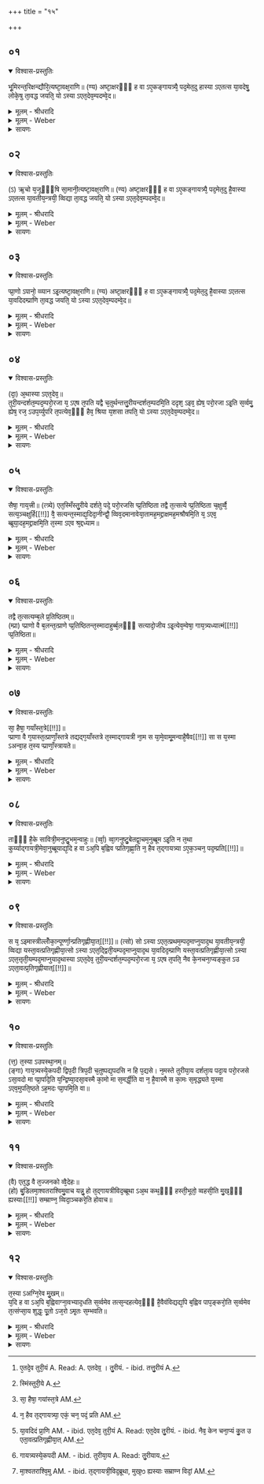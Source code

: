 +++
title = "१५"

+++


## ०१


<details open><summary>विश्वास-प्रस्तुतिः</summary>

भू᳘मिरन्त᳘रिक्षन्द्यौरि᳘त्यष्टा᳘वक्ष᳘राणि॥
(ण्य) अष्टा᳘क्षरᳫँ᳭ ह वा ऽए᳘कङ्गायत्र्यै᳘ पद᳘मेत᳘दु हास्या ऽएतत्स या᳘वदेषु᳘ लोके᳘षु ता᳘वद्ध जयति᳘ यो ऽस्या ऽएत᳘देव᳘म्पदम्वे᳘द॥
</details>

<details><summary>मूलम् - श्रीधरादि</summary>

भू᳘मिरन्त᳘रिक्षन्द्यौरि᳘त्यष्टा᳘वक्ष᳘राणि॥
(ण्य) अष्टा᳘क्षरᳫँ᳭ ह वा ऽए᳘कङ्गायत्र्यै᳘ पद᳘मेत᳘दु हास्या ऽएतत्स या᳘वदेषु᳘ लोके᳘षु ता᳘वद्ध जयति᳘ यो ऽस्या ऽएत᳘देव᳘म्पदम्वे᳘द॥
</details>

<details><summary>मूलम् - Weber</summary>

भू᳘मिरन्त᳘रिक्षं द्यौरि᳘ति॥  
अष्टा᳘वक्ष᳘राण्यष्टा\क्षरᳫं ह वा ए᳘कं गायत्र्यै᳘ पद᳘मेत᳘दु हास्या एतत्स या᳘वदेषु᳘ लोके᳘षु ता᳘वद्ध जयतिॗ योऽस्या एत᳘देव᳘म् पदं वे᳘द॥
</details>

<details><summary>सायणः</summary>

…
</details>


## ०२


<details open><summary>विश्वास-प्रस्तुतिः</summary>

(ऽ) ऋ᳘चो य᳘जूᳫँ᳭षि सा᳘मानी᳘त्यष्टा᳘वक्ष᳘राणि॥
(ण्य) अष्टा᳘क्षरᳫँ᳭ ह वा ऽए᳘कङ्गायत्र्यै᳘ पद᳘मेत᳘दु है᳘वास्या ऽएतत्स या᳘वतीय᳘न्त्रयी᳘ व्विद्या ता᳘वद्ध जयति᳘ यो ऽस्या ऽएत᳘देव᳘म्पदम्वे᳘द॥
</details>

<details><summary>मूलम् - श्रीधरादि</summary>

(ऽ) ऋ᳘चो य᳘जूᳫँ᳭षि सा᳘मानी᳘त्यष्टा᳘वक्ष᳘राणि॥
(ण्य) अष्टा᳘क्षरᳫँ᳭ ह वा ऽए᳘कङ्गायत्र्यै᳘ पद᳘मेत᳘दु है᳘वास्या ऽएतत्स या᳘वतीय᳘न्त्रयी᳘ व्विद्या ता᳘वद्ध जयति᳘ यो ऽस्या ऽएत᳘देव᳘म्पदम्वे᳘द॥
</details>

<details><summary>मूलम् - Weber</summary>

ऋ᳘चो य᳘जूंषि सा᳘मानी᳘ति॥  
अष्टा᳘वक्षराण्यष्टा᳘क्षरᳫं ह वा एकं᳘ गायत्र्यै᳘ पद᳘मेत᳘दु हैॗवास्या एतत्स या᳘वतीयं᳘ त्रयी᳘ विद्या ता᳘वद्ध जयतिॗ योऽस्या एत᳘देव᳘म् पदं वे᳘द॥
</details>

<details><summary>सायणः</summary>

…
</details>


## ०३


<details open><summary>विश्वास-प्रस्तुतिः</summary>

प्प्रा᳘णो ऽपानो᳘ व्व्यान ऽइ᳘त्यष्टा᳘वक्ष᳘राणि॥
(ण्य) अष्टा᳘क्षरᳫँ᳭ ह वा ऽए᳘कङ्गायत्र्यै᳘ पद᳘मेत᳘दु है᳘वास्या ऽएतत्स या᳘वदिदम्प्राणि ता᳘वद्ध जयति᳘ यो ऽस्या ऽएत᳘देव᳘म्पदम्वे᳘द॥
</details>

<details><summary>मूलम् - श्रीधरादि</summary>

प्प्रा᳘णो ऽपानो᳘ व्व्यान ऽइ᳘त्यष्टा᳘वक्ष᳘राणि॥
(ण्य) अष्टा᳘क्षरᳫँ᳭ ह वा ऽए᳘कङ्गायत्र्यै᳘ पद᳘मेत᳘दु है᳘वास्या ऽएतत्स या᳘वदिदम्प्राणि ता᳘वद्ध जयति᳘ यो ऽस्या ऽएत᳘देव᳘म्पदम्वे᳘द॥
</details>

<details><summary>मूलम् - Weber</summary>

प्राॗणोऽपानो᳘ व्यान इ᳘ति॥  
अष्टा᳘वक्ष᳘राण्यष्टा᳘क्षरᳫं ह वा ए᳘कं गायत्रै᳘ पद᳘मेत᳘दु हैॗवास्या एतत्स या᳘वदिद᳘म् प्राणि ता᳘वद्ध जयतिॗ योऽस्या एत᳘देव᳘म् पदं वे᳘द॥
</details>

<details><summary>सायणः</summary>

…
</details>


## ०४


<details open><summary>विश्वास-प्रस्तुतिः</summary>

(दा᳘) अ᳘थास्या ऽएत᳘देव᳘॥  
तुरी᳘यन्दर्शत᳘म्पद᳘म्परो᳘रजा य᳘ ऽएष त᳘पति यद्वै च᳘तुर्थन्तत्तु᳘रीयन्दर्शत᳘म्पदमि᳘ति ददृश᳘ ऽइव᳘ ह्येष᳘ परो᳘रजा ऽइ᳘ति स᳘र्व्वमु᳘ ह्येष᳘ रज᳘ ऽउप᳘र्य्युपरि त᳘पत्येव᳘ᳫँ᳘ हैव᳘ श्रिया य᳘शसा तपति᳘ यो ऽस्या ऽएत᳘देव᳘म्पदम्वे᳘द॥
</details>

<details><summary>मूलम् - श्रीधरादि</summary>

(दा᳘) अ᳘थास्या ऽएत᳘देव᳘॥  
तुरी᳘यन्दर्शत᳘म्पद᳘म्परो᳘रजा य᳘ ऽएष त᳘पति यद्वै च᳘तुर्थन्तत्तु᳘रीयन्दर्शत᳘म्पदमि᳘ति ददृश᳘ ऽइव᳘ ह्येष᳘ परो᳘रजा ऽइ᳘ति स᳘र्व्वमु᳘ ह्येष᳘ रज᳘ ऽउप᳘र्य्युपरि त᳘पत्येव᳘ᳫँ᳘ हैव᳘ श्रिया य᳘शसा तपति᳘ यो ऽस्या ऽएत᳘देव᳘म्पदम्वे᳘द॥
</details>

<details><summary>मूलम् - Weber</summary>

अ᳘थास्या एत᳘देव᳟॥  
तु᳘रीयं [^wbr_1] दर्शत᳘म् पद᳘म् परो᳘रजा य᳘ एष त᳘पति यद्वै च᳘तुर्थं तत्तु᳘रीयं दर्शत᳘म् पदमि᳘ति ददृश᳘ इवॗ ह्येष᳘ परो᳘रजा इ᳘ति स᳘र्वमुॗ ह्येष᳘ रज᳘ उप᳘र्युपरि त᳘पत्येव᳘ᳫं᳘ हैव᳘ श्रिया य᳘शसा तपतिॗ योऽस्या एत᳘देव᳘म् पदं वे᳘द॥ 

[^wbr_1]: ए᳘तदे᳘व तुरी᳘यं A. Read: A. एतदेव᳟ । तु᳘रीयं. - ibid. तत्तु᳘रीयं A.
</details>

<details><summary>सायणः</summary>

…
</details>


## ०५


<details open><summary>विश्वास-प्रस्तुतिः</summary>

सैषा᳘ गाय᳘त्त्री॥ (त्त्र्ये) 
एत᳘स्मिँस्तु᳘रीये दर्शते᳘ पदे᳘ परो᳘रजसि प्प्र᳘तिष्ठिता तद्वै त᳘त्सत्ये प्प्र᳘तिष्ठिता च᳘क्षुर्व्वै᳘ सत्य᳘ञ्चक्षुर्हि[[!!]] वै᳘ सत्यन्त᳘स्माद्य᳘दिदा᳘नीन्द्वौ᳘ व्विव᳘दमानावेया᳘तामह᳘मद्द्राक्षमह᳘मश्रौषमि᳘ति य᳘ ऽएव᳘ ब्ब्रूया᳘दह᳘मद्द्राक्षमि᳘ति त᳘स्मा ऽएव श्र᳘द्दध्याम॥
</details>

<details><summary>मूलम् - श्रीधरादि</summary>

सैषा᳘ गाय᳘त्त्री॥ (त्त्र्ये) 
एत᳘स्मिँस्तु᳘रीये दर्शते᳘ पदे᳘ परो᳘रजसि प्प्र᳘तिष्ठिता तद्वै त᳘त्सत्ये प्प्र᳘तिष्ठिता च᳘क्षुर्व्वै᳘ सत्य᳘ञ्चक्षुर्हि[[!!]] वै᳘ सत्यन्त᳘स्माद्य᳘दिदा᳘नीन्द्वौ᳘ व्विव᳘दमानावेया᳘तामह᳘मद्द्राक्षमह᳘मश्रौषमि᳘ति य᳘ ऽएव᳘ ब्ब्रूया᳘दह᳘मद्द्राक्षमि᳘ति त᳘स्मा ऽएव श्र᳘द्दध्याम॥
</details>

<details><summary>मूलम् - Weber</summary>

सैषा᳘ गायत्र्येत᳘स्मिंस्तु᳘रीये [^wbr_2] ॥  
दर्शते᳘ पदे᳘ परो᳘रजसि प्र᳘तिष्ठिता तद्वै त᳘त्सत्ये प्र᳘तिष्ठिता च᳘क्षुर्वै᳘ सत्यं च᳘क्षुर्हि वै᳘ सत्यं त᳘स्माद्य᳘दिदा᳘नीं द्वौ᳘ विव᳘दमानावेया᳘तामह᳘मद्राक्षमह᳘मश्रौषमि᳘ति य᳘ एव᳘ ब्रूया᳘दह᳘मद्राक्षमि᳘ति त᳘स्मा एव श्र᳘द्दध्यात्॥  

[^wbr_2]: स्मिंस्तुरी᳘ये A.
</details>

<details><summary>सायणः</summary>

…
</details>


## ०६


<details open><summary>विश्वास-प्रस्तुतिः</summary>

तद्वै त᳘त्सत्यम्ब᳘ले प्र᳘तिष्ठितम्॥  
(म्प्रा) प्प्राणो वै ब᳘लन्त᳘त्प्राणे प्प्र᳘तिष्ठितन्त᳘स्मादाहुर्ब्ब᳘लᳫँ᳭ सत्यादो᳘जीय ऽइ᳘त्येव᳘म्वेषा᳘ गाय᳘त्र्यध्यात्मं[[!!]] प्प्र᳘तिष्ठिता॥
</details>

<details><summary>मूलम् - श्रीधरादि</summary>

तद्वै त᳘त्सत्यम्ब᳘ले प्र᳘तिष्ठितम्॥  
(म्प्रा) प्प्राणो वै ब᳘लन्त᳘त्प्राणे प्प्र᳘तिष्ठितन्त᳘स्मादाहुर्ब्ब᳘लᳫँ᳭ सत्यादो᳘जीय ऽइ᳘त्येव᳘म्वेषा᳘ गाय᳘त्र्यध्यात्मं[[!!]] प्प्र᳘तिष्ठिता॥
</details>

<details><summary>मूलम् - Weber</summary>

तद्वै त᳘त्सत्यम् ब᳘ले प्र᳘तिष्ठितम्॥  
प्राणो वै ब᳘लं त᳘त्प्राणे प्र᳘तिष्ठितं त᳘स्मादाहुर्ब᳘लᳫं सत्यादो᳘जीय इ᳘त्येव᳘म्वेषा᳘ गायत्र्य᳘ध्यात्मम् प्र᳘तिष्ठिता॥
</details>

<details><summary>सायणः</summary>

…
</details>


## ०७


<details open><summary>विश्वास-प्रस्तुतिः</summary>

सा᳘ हैषा᳘ गयाँस्त᳘त्रे[[!!]]॥  
प्प्राणा वै ग᳘यास्त᳘त्प्राणाँ᳘स्तत्रे तद्यद्ग᳘याँस्तत्रे त᳘स्माद्गायत्री ना᳘म स या᳘मे᳘वामू᳘मन्वाहै᳘षैव[[!!]] सा स य᳘स्मा ऽअन्वा᳘ह त᳘स्य प्प्राणाँ᳘स्त्रायते॥
</details>

<details><summary>मूलम् - श्रीधरादि</summary>

सा᳘ हैषा᳘ गयाँस्त᳘त्रे[[!!]]॥  
प्प्राणा वै ग᳘यास्त᳘त्प्राणाँ᳘स्तत्रे तद्यद्ग᳘याँस्तत्रे त᳘स्माद्गायत्री ना᳘म स या᳘मे᳘वामू᳘मन्वाहै᳘षैव[[!!]] सा स य᳘स्मा ऽअन्वा᳘ह त᳘स्य प्प्राणाँ᳘स्त्रायते॥
</details>

<details><summary>मूलम् - Weber</summary>

सा᳘ हैषा ग᳘यांस्तत्रे [^wbr_3] ॥  
प्राणा वै ग᳘यास्त᳘त्प्राणा᳘ᳫं᳘स्तत्रेतद्यद्ग᳘यांस्तत्रे त᳘स्माद्गायत्री ना᳘म स या᳘मेॗवामू᳘मन्वा᳘हैॗषैव सा स य᳘स्मा अन्वा᳘ह त᳘स्य प्राणा᳘ᳫं᳘स्त्रायते॥  

[^wbr_3]: सा᳘ हैषा᳘ गयांस्त᳘त्रे AM.
</details>

<details><summary>सायणः</summary>

…
</details>


## ०८


<details open><summary>विश्वास-प्रस्तुतिः</summary>

ताᳫँ᳭ है᳘के सावित्री᳘मनुष्टु᳘भम᳘न्वाहुः॥
(र्व्वा᳘) व्वा᳘गनुष्टु᳘बेतद्वा᳘चम᳘नुब्ब्रूम ऽइ᳘ति न त᳘था कुर्य्याद्गायत्री᳘मेवा᳘नुब्ब्रूयाद्य᳘दि ह वा ऽअ᳘पि ब᳘ह्विव प्प्रतिगृह्णा᳘ति न᳘ हैव त᳘द्गायत्र्या ऽए᳘क᳘ञ्चन᳘ पद᳘म्प्रति[[!!]]॥
</details>

<details><summary>मूलम् - श्रीधरादि</summary>

ताᳫँ᳭ है᳘के सावित्री᳘मनुष्टु᳘भम᳘न्वाहुः॥
(र्व्वा᳘) व्वा᳘गनुष्टु᳘बेतद्वा᳘चम᳘नुब्ब्रूम ऽइ᳘ति न त᳘था कुर्य्याद्गायत्री᳘मेवा᳘नुब्ब्रूयाद्य᳘दि ह वा ऽअ᳘पि ब᳘ह्विव प्प्रतिगृह्णा᳘ति न᳘ हैव त᳘द्गायत्र्या ऽए᳘क᳘ञ्चन᳘ पद᳘म्प्रति[[!!]]॥
</details>

<details><summary>मूलम् - Weber</summary>

ताᳫं है᳘के॥  
सावित्री᳘मनुष्टु᳘भम᳘न्वाहुर्वा᳘गनुष्टु᳘बेतद्वा᳘चम᳘नुब्रूम इ᳘ति न त᳘था कुर्याद्गायत्री᳘मेवा᳘नुब्रूयाद्य᳘दि ह वा अ᳘पि बॗह्विव प्रतिगृह्णा᳘ति न᳘ हैव त᳘द्गायत्र्या ए᳘कं चन᳘ पदम् प्र᳘ति [^wbr_4] ॥  

[^wbr_4]: न᳘ हैव त᳘द्गायत्र्या᳘ एकं᳘ चन᳘ पदं᳘ प्रति AM.
</details>

<details><summary>सायणः</summary>

…
</details>


## ०९


<details open><summary>विश्वास-प्रस्तुतिः</summary>

स य᳘ ऽइमास्त्रील्लोँका᳘न्पूर्ण्णा᳘न्प्रतिगृह्णीया᳘त्[[!!]]॥ 
(त्सो) सो ऽस्या ऽएत᳘त्प्रथम᳘म्पद᳘माप्नुयाद᳘थ या᳘वतीय᳘न्त्रयी᳘ व्विद्या यस्ता᳘वत्प्रतिगृह्णीया᳘त्सो ऽस्या ऽएत᳘द्द्विती᳘यम्पद᳘माप्नुयाद᳘थ या᳘वदिद᳘म्प्राणि यस्ता᳘वत्प्रतिगृह्णीया᳘त्सो ऽस्या ऽएत᳘त्तृती᳘यम्पद᳘माप्नुयाद᳘थास्या ऽएत᳘देव᳘ तुरी᳘यन्दर्शत᳘म्पद᳘म्परो᳘रजा य᳘ ऽएष त᳘पति᳘ नैव के᳘नचना᳘प्यङ्कुत ऽउ ऽएता᳘वत्प्र᳘तिगृह्णीयात्[[!!]]॥
</details>

<details><summary>मूलम् - श्रीधरादि</summary>

स य᳘ ऽइमास्त्रील्लोँका᳘न्पूर्ण्णा᳘न्प्रतिगृह्णीया᳘त्[[!!]]॥ 
(त्सो) सो ऽस्या ऽएत᳘त्प्रथम᳘म्पद᳘माप्नुयाद᳘थ या᳘वतीय᳘न्त्रयी᳘ व्विद्या यस्ता᳘वत्प्रतिगृह्णीया᳘त्सो ऽस्या ऽएत᳘द्द्विती᳘यम्पद᳘माप्नुयाद᳘थ या᳘वदिद᳘म्प्राणि यस्ता᳘वत्प्रतिगृह्णीया᳘त्सो ऽस्या ऽएत᳘त्तृती᳘यम्पद᳘माप्नुयाद᳘थास्या ऽएत᳘देव᳘ तुरी᳘यन्दर्शत᳘म्पद᳘म्परो᳘रजा य᳘ ऽएष त᳘पति᳘ नैव के᳘नचना᳘प्यङ्कुत ऽउ ऽएता᳘वत्प्र᳘तिगृह्णीयात्[[!!]]॥
</details>

<details><summary>मूलम् - Weber</summary>

स य᳘ इमांस्त्रीं᳘लोका᳘न्॥  
पूर्णा᳘न्प्रतिगृह्णीयाॗत्सोऽस्या एत᳘त्प्रथम᳘म् पद᳘माप्नुयाद᳘थ या᳘वतीयं᳘ त्रयी᳘ विद्या यस्ता᳘वत्प्रतिगृह्णीयाॗत्सोऽस्या एत᳘द्द्विती᳘यम् पद᳘माप्नुयाद᳘थ या᳘वदिद᳘म् प्राणि [^wbr_5] यस्ता᳘वत्प्रतिगृह्णीयाॗत्सोऽस्या एत᳘त्तृती᳘यम् पद᳘माप्नुयाद᳘थास्या एत᳘देव᳘ तुरी᳘यं दर्शत᳘म् पद᳘म् परो᳘रजा य᳘ एष त᳘पतिॗ नैव के᳘न चना᳘प्यं कु᳘त उ एता᳘वत्प्र᳘तिगृह्णीयात्॥  

[^wbr_5]: या᳘वदिदं प्रा᳘णि AM. - ibid. एत᳘देव᳘ तुरी᳘यं A. Read: एत᳘देव तु᳘रीयं. - ibid. नैव᳘ केन चना᳘प्यं कु᳘त उ एता᳘वत्प्रतिगृह्णीया᳘त् AM.
</details>

<details><summary>सायणः</summary>

…
</details>


## १०


<details open><summary>विश्वास-प्रस्तुतिः</summary>

(त्त᳘) त᳘स्या ऽउपस्था᳘नम्॥  
(ङ्गा) गाय᳘त्र्यस्ये᳘कपदी द्विप᳘दी त्रिप᳘दी च᳘तुष्पद्य᳘पदसि न हि प᳘द्यसे। न᳘मस्ते तुरीया᳘य दर्शता᳘य पदा᳘य परो᳘रजसे ऽसा᳘वदो मा प्प्रा᳘पदि᳘ति य᳘न्द्विष्या᳘दसा᳘वस्मै का᳘मो मा स᳘मर्द्धी᳘ति वा न᳘ है᳘वास्मै स का᳘मः स᳘मृद्ध्यते य᳘स्मा ऽएव᳘मुपति᳘ष्ठते ऽह᳘मदः प्प्रा᳘पमि᳘ति वा॥
</details>

<details><summary>मूलम् - श्रीधरादि</summary>

(त्त᳘) त᳘स्या ऽउपस्था᳘नम्॥  
(ङ्गा) गाय᳘त्र्यस्ये᳘कपदी द्विप᳘दी त्रिप᳘दी च᳘तुष्पद्य᳘पदसि न हि प᳘द्यसे। न᳘मस्ते तुरीया᳘य दर्शता᳘य पदा᳘य परो᳘रजसे ऽसा᳘वदो मा प्प्रा᳘पदि᳘ति य᳘न्द्विष्या᳘दसा᳘वस्मै का᳘मो मा स᳘मर्द्धी᳘ति वा न᳘ है᳘वास्मै स का᳘मः स᳘मृद्ध्यते य᳘स्मा ऽएव᳘मुपति᳘ष्ठते ऽह᳘मदः प्प्रा᳘पमि᳘ति वा॥
</details>

<details><summary>मूलम् - Weber</summary>

त᳘स्या उपस्था᳘नम्॥  
गाय᳘त्र्यस्ये᳘कपदी [^wbr_6] द्विप᳘दी त्रिप᳘दी च᳘तुष्पद्य᳘पदसि न हि प᳘द्यसे न᳘मस्ते तुरीया᳘य दर्शता᳘य पदा᳘य परो᳘रजसेऽसा᳘वदो मा प्रा᳘पदि᳘ति यं᳘ द्विष्या᳘दसा᳘वस्मै का᳘मो मा स᳘मर्धी᳘ति वा न᳘ हैॗवास्मै स का᳘मः स᳘मृध्यते य᳘स्मा एव᳘मुपति᳘ष्ठतेऽह᳘मदः प्रा᳘पमि᳘ति वा॥ 

[^wbr_6]: गायत्र्यस्ये᳘कपदी AM. - ibid. तुरीया᳘य A. Read: तु᳘रीयाय.
</details>

<details><summary>सायणः</summary>

…
</details>


## ११


<details open><summary>विश्वास-प्रस्तुतिः</summary>

(वै) एत᳘द्ध वै त᳘ज्जनको व्वै᳘देहः॥  
(हो) बु᳘डिलमा᳘श्वतराश्विमु᳘वाच यन्नु᳘ हो त᳘द्गायत्रीविद᳘ब्ब्रूथा ऽअ᳘थ कथ᳘ᳫँ᳘ हस्ती᳘भूतो᳘ व्वहसी᳘ति मु᳘ख᳘ᳫँ᳘ ह्यस्याः[[!!]] सम्म्राण्न᳘ व्विदा᳘ञ्चकरे᳘ति होवाच॥
</details>

<details><summary>मूलम् - श्रीधरादि</summary>

(वै) एत᳘द्ध वै त᳘ज्जनको व्वै᳘देहः॥  
(हो) बु᳘डिलमा᳘श्वतराश्विमु᳘वाच यन्नु᳘ हो त᳘द्गायत्रीविद᳘ब्ब्रूथा ऽअ᳘थ कथ᳘ᳫँ᳘ हस्ती᳘भूतो᳘ व्वहसी᳘ति मु᳘ख᳘ᳫँ᳘ ह्यस्याः[[!!]] सम्म्राण्न᳘ व्विदा᳘ञ्चकरे᳘ति होवाच॥
</details>

<details><summary>मूलम् - Weber</summary>

एत᳘द्ध वै त᳘ज्जनको वै᳘देहो॥  
बुडिलमा᳘श्वतराश्विमुवाच [^wbr_7] यन्नु᳘ हो त᳘द्गायत्रीविद᳘ब्रूथा अ᳘थ कथ᳘ᳫं᳘ हस्ती᳘ भूतो᳘ वहसी᳘ति मु᳘खᳫं ह्य᳘स्याः सम्राण्न᳘ विदां᳘ चकरे᳘ति होवाच॥  

[^wbr_7]: मा᳘श्वतराश्वि᳘मु AM. - ibid. त᳘द्गायत्री᳘विद᳘ब्रूथा, मुख᳘ᳫ ह्यस्याः सम्राण्न विदां᳘ AM.
</details>

<details><summary>सायणः</summary>

…
</details>


## १२


<details open><summary>विश्वास-प्रस्तुतिः</summary>

त᳘स्या ऽअग्नि᳘रेव मु᳘खम्॥  
य᳘दि ह वा ऽअ᳘पि ब᳘ह्विवाग्ना᳘वभ्याद᳘धति स᳘र्व्वमेव तत्स᳘न्दहत्येव᳘ᳫँ᳘ है᳘वैवंविद्यद्य᳘पि ब᳘ह्विव पाप᳘ङ्करो᳘ति स᳘र्व्वमेव त᳘त्संप्सा᳘य शुद्धः᳘ पू᳘तो ऽज᳘रो ऽमृ᳘तः स᳘म्भवति॥
</details>

<details><summary>मूलम् - श्रीधरादि</summary>

त᳘स्या ऽअग्नि᳘रेव मु᳘खम्॥  
य᳘दि ह वा ऽअ᳘पि ब᳘ह्विवाग्ना᳘वभ्याद᳘धति स᳘र्व्वमेव तत्स᳘न्दहत्येव᳘ᳫँ᳘ है᳘वैवंविद्यद्य᳘पि ब᳘ह्विव पाप᳘ङ्करो᳘ति स᳘र्व्वमेव त᳘त्संप्सा᳘य शुद्धः᳘ पू᳘तो ऽज᳘रो ऽमृ᳘तः स᳘म्भवति॥
</details>

<details><summary>मूलम् - Weber</summary>

त᳘स्या अग्नि᳘रेव मु᳘खम्॥  
य᳘दि ह वा अ᳘पि बॗह्विवाग्ना᳘वभ्याद᳘धति स᳘र्वमेव तत्सं᳘दहत्येव᳘ᳫं᳘ हैॗवैवंविद्यद्य᳘पि ब᳘ह्विव पापं᳘ करो᳘ति स᳘र्वमेव त᳘त्सम्प्सा᳘य शुद्धः᳘ पूॗतोऽज᳘रोऽमृ᳘तः स᳘म्भवति॥
</details>

<details><summary>सायणः</summary>

…
</details>


